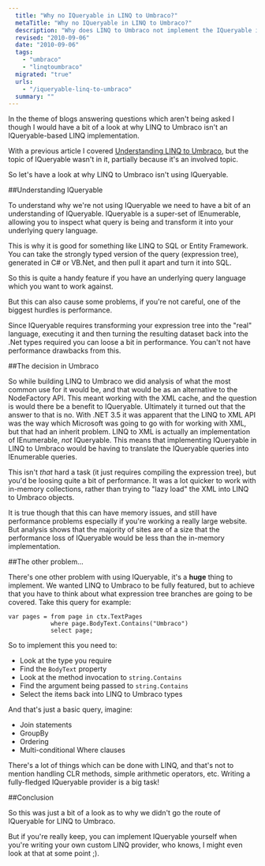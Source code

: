 ```yaml
---
  title: "Why no IQueryable in LINQ to Umbraco?"
  metaTitle: "Why no IQueryable in LINQ to Umbraco?"
  description: "Why does LINQ to Umbraco not implement the IQueryable interface?"
  revised: "2010-09-06"
  date: "2010-09-06"
  tags: 
    - "umbraco"
    - "linqtoumbraco"
  migrated: "true"
  urls: 
    - "/iqueryable-linq-to-umbraco"
  summary: ""
---
```

In the theme of blogs answering questions which aren't being asked I though I would have a bit of a look at why LINQ to Umbraco isn't an IQueryable-based LINQ implementation. 

With a previous article I covered [Understanding LINQ to Umbraco][1], but the topic of IQueryable wasn't in it, partially because it's an involved topic.

So let's have a look at why LINQ to Umbraco isn't using IQueryable.

##Understanding IQueryable

To understand why we're not using IQueryable we need to have a bit of an understanding of IQueryable. IQueryable is a super-set of IEnumerable, allowing you to inspect what query is being and transform it into your underlying query language.

This is why it is good for something like LINQ to SQL or Entity Framework. You can take the strongly typed version of the query (expression tree), generated in C# or VB.Net, and then pull it apart and turn it into SQL.

So this is quite a handy feature if you have an underlying query language which you want to work against.

But this can also cause some problems, if you're not careful, one of the biggest hurdles is performance.

Since IQueryable requires transforming your expression tree into the "real" language, executing it and then turning the resulting dataset back into the .Net types required you can loose a bit in performance. You can't not have performance drawbacks from this.

##The decision in Umbraco

So while building LINQ to Umbraco we did analysis of what the most common use for it would be, and that would be as an alternative to the NodeFactory API. This meant working with the XML cache, and the question is would there be a benefit to IQueryable. Ultimately it turned out that the answer to that is no. With .NET 3.5 it was apparent that the LINQ to XML API was the way which Microsoft was going to go with for working with XML, but that had an inherit problem. LINQ to XML is actually an implementation of IEnumerable, *not* IQueryable. This means that implementing IQueryable in LINQ to Umbraco would be having to translate the IQueryable queries into IEnumerable queries.

This isn't *that* hard a task (it just requires compiling the expression tree), but you'd be loosing quite a bit of performance. It was a lot quicker to work with in-memory collections, rather than trying to "lazy load" the XML into LINQ to Umbraco objects.

It is true though that this can have memory issues, and still have performance problems especially if you're working a really large website. But analysis shows that the majority of sites are of a size that the performance loss of IQueryable would be less than the in-memory implementation.

##The other problem...

There's one other problem with using IQueryable, it's a **huge** thing to implement. We wanted LINQ to Umbraco to be fully featured, but to achieve that you have to think about what expression tree branches are going to be covered. Take this query for example:

	var pages = from page in ctx.TextPages
				where page.BodyText.Contains("Umbraco")
				select page;

So to implement this you need to:

* Look at the type you require
* Find the `BodyText` property
* Look at the method invocation to `string.Contains`
* Find the argument being passed to `string.Contains`
* Select the items back into LINQ to Umbraco types

And that's just a basic query, imagine:

* Join statements
* GroupBy
* Ordering
* Multi-conditional Where clauses

There's a lot of things which can be done with LINQ, and that's not to mention handling CLR methods, simple arithmetic operators, etc. Writing a fully-fledged IQueryable provider is a big task!

##Conclusion

So this was just a bit of a look as to why we didn't go the route of IQueryable for LINQ to Umbraco.

But if you're really keep, you can implement IQueryable yourself when you're writing your own custom LINQ provider, who knows, I might even look at that at some point ;).


  [1]: /understanding-linq-to-umbraco